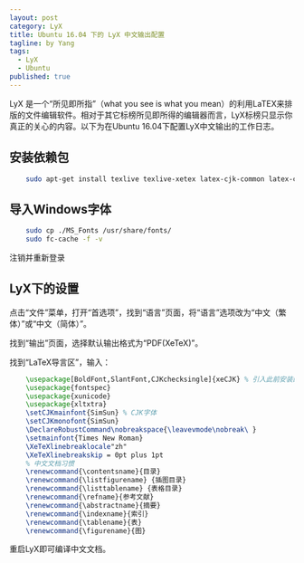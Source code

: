 ```yaml
---
layout: post
category: LyX
title: Ubuntu 16.04 下的 LyX 中文输出配置
tagline: by Yang
tags: 
  - LyX
  - Ubuntu
published: true
---
```


LyX 是一个“所见即所指”（what you see is what you mean）的利用LaTEX来排版的文件编辑软件。相对于其它标榜所见即所得的编辑器而言，LyX标榜只显示你真正的关心的内容。以下为在Ubuntu 16.04下配置LyX中文输出的工作日志。

<!--more-->

## 安装依赖包

```sh
	sudo apt-get install texlive texlive-xetex latex-cjk-common latex-cjk-chinese
```

## 导入Windows字体

```sh
	sudo cp ./MS_Fonts /usr/share/fonts/
	sudo fc-cache -f -v
```

注销并重新登录

## LyX下的设置

点击“文件”菜单，打开“首选项”，找到“语言”页面，将“语言”选项改为“中文（繁体）”或“中文（简体）”。

找到“输出”页面，选择默认输出格式为“PDF(XeTeX)”。

找到“LaTeX导言区”，输入：

```tex
	\usepackage[BoldFont,SlantFont,CJKchecksingle]{xeCJK} % 引入此前安装的xeCJK包
	\usepackage{fontspec}
	\usepackage{xunicode}
	\usepackage{xltxtra}
	\setCJKmainfont{SimSun} % CJK字体
	\setCJKmonofont{SimSun}
	\DeclareRobustCommand\nobreakspace{\leavevmode\nobreak\ }
	\setmainfont{Times New Roman}
	\XeTeXlinebreaklocale"zh"
	\XeTeXlinebreakskip = 0pt plus 1pt
	% 中文文档习惯
	\renewcommand{\contentsname}{目录}
	\renewcommand{\listfigurename} {插图目录}
	\renewcommand{\listtablename} {表格目录}
	\renewcommand{\refname}{参考文献}
	\renewcommand{\abstractname}{摘要}
	\renewcommand{\indexname}{索引}
	\renewcommand{\tablename}{表}
	\renewcommand{\figurename}{图}
```

重启LyX即可编译中文文档。
